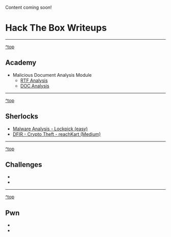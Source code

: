 Content coming soon!

<a id="top"></a>
# Hack The Box Writeups

---

[^top](#top)
## Academy
+ Malicious Document Analysis Module
  + [RTF Analysis](https://github.com/FidgetCube/HackTheBox_writeups/blob/main/academy/malicious%20document%20analysis/rtf.md)
  + [DOC Analysis](https://github.com/FidgetCube/HackTheBox_writeups/blob/main/academy/malicious%20document%20analysis/doc.md)

---

[^top](#top)
## Sherlocks
+ [Malware Analysis - Lockpick (easy)](https://github.com/FidgetCube/HackTheBox_writeups/blob/main/sherlocks/lockpick/readme.md)
+ [DFIR - Crypto Theft - reachKart (Medium)](https://github.com/FidgetCube/HackTheBox_writeups/blob/main/sherlocks/reachKart/readme.md)


---

[^top](#top)
## Challenges
+ [](#)
+ [](#)


---

[^top](#top)
## Pwn
+ [](#)
+ [](#)


